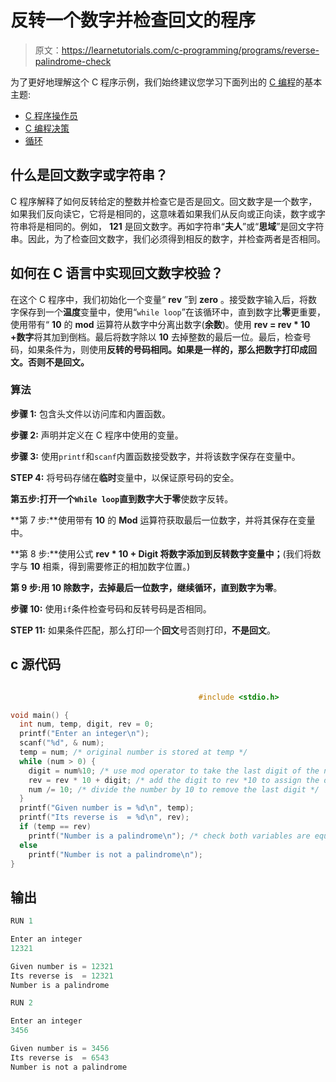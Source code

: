 # 反转一个数字并检查回文的程序

> 原文：<https://learnetutorials.com/c-programming/programs/reverse-palindrome-check>

为了更好地理解这个 C 程序示例，我们始终建议您学习下面列出的 [C 编程](../ "C programming")的基本主题:

*   [C 程序操作员](../../c-programming/operators "C program tokens")
*   [C 编程决策](../../c-programming/decision-making-statements "C programming decision making")
*   [循环](../../c-programming/loops "loops in C")

## 什么是回文数字或字符串？

C 程序解释了如何反转给定的整数并检查它是否是回文。回文数字是一个数字，如果我们反向读它，它将是相同的，这意味着如果我们从反向或正向读，数字或字符串将是相同的。例如， **121** 是回文数字。再如字符串“**夫人**”或“**思域**”是回文字符串。因此，为了检查回文数字，我们必须得到相反的数字，并检查两者是否相同。

## 如何在 C 语言中实现回文数字校验？

在这个 C 程序中，我们初始化一个变量“ **rev** ”到 **zero** 。接受数字输入后，将数字保存到一个**温度**变量中，使用“`while loop`”在该循环中，直到数字比**零**更重要，使用带有“ **10** 的 **mod** 运算符从数字中分离出数字(**余数**)。使用 **rev = rev * 10 +数字**将其加到倒档。最后将数字除以 **10** 去掉整数的最后一位。最后，检查号码，如果条件为，则使用**反转的号码相同。如果是一样的，那么把数字打印成回文。否则不是回文。**

### 算法

**步骤 1:** 包含头文件以访问库和内置函数。

**步骤 2:** 声明并定义在 C 程序中使用的变量。

**步骤 3:** 使用`printf`和`scanf`内置函数接受数字，并将该数字保存在变量中。

**STEP 4:** 将号码存储在**临时**变量中，以保证原号码的安全。

**第五步:**打开一个`While loop`直到数字大于**零**使数字反转。

**第 7 步:**使用带有 **10** 的 **Mod** 运算符获取最后一位数字，并将其保存在变量中。

**第 8 步:**使用公式 **rev * 10 + Digit 将数字添加到反转数字变量中；**(我们将数字与 **10** 相乘，得到需要修正的相加数字位置。)

**第 9 步:**用 **10** 除数字，去掉最后一位数字，继续循环，直到数字为**零**。

**步骤 10:** 使用`if`条件检查号码和反转号码是否相同。

**STEP 11:** 如果条件匹配，那么打印一个**回文**号否则打印，**不是回文**。

## c 源代码

```c

                                          #include <stdio.h>

void main() {
  int num, temp, digit, rev = 0;
  printf("Enter an integer\n");
  scanf("%d", & num);
  temp = num; /* original number is stored at temp */
  while (num > 0) {
    digit = num%10; /* use mod operator to take the last digit of the number */
    rev = rev * 10 + digit; /* add the digit to rev *10 to assign the digit to position */
    num /= 10; /* divide the number by 10 to remove the last digit */
  }
  printf("Given number is = %d\n", temp);
  printf("Its reverse is  = %d\n", rev);
  if (temp == rev)
    printf("Number is a palindrome\n"); /* check both variables are equal if so it is palindrome else not */
  else
    printf("Number is not a palindrome\n");
}

```

## 输出

```c
RUN 1

Enter an integer
12321

Given number is = 12321
Its reverse is  = 12321
Number is a palindrome

RUN 2

Enter an integer
3456

Given number is = 3456
Its reverse is  = 6543
Number is not a palindrome
```
